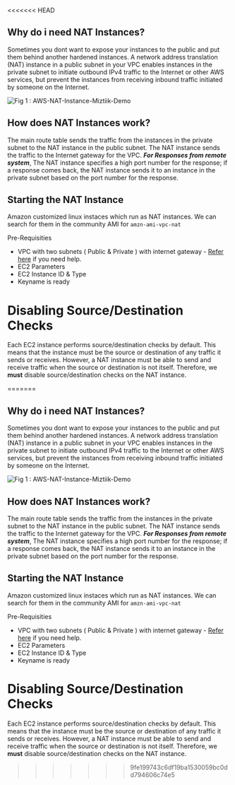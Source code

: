 <<<<<<< HEAD
## Why do i need NAT Instances?
Sometimes you dont want to expose your instances to the public and put them behind another hardened instances. A network address translation (NAT) instance in a public subnet in your VPC enables instances in the private subnet to initiate outbound IPv4 traffic to the Internet or other AWS services, but prevent the instances from receiving inbound traffic initiated by someone on the Internet.

![Fig 1 : AWS-NAT-Instance-Miztiik-Demo](https://github.com/miztiik/AWS-Demos/blob/master/img/VPC-NAT-Instance.png)

## How does NAT Instances work?

The main route table sends the traffic from the instances in the private subnet to the NAT instance in the public subnet. The NAT instance sends the traffic to the Internet gateway for the VPC.
_**For Responses from remote system**_, The NAT instance specifies a high port number for the response; if a response comes back, the NAT instance sends it to an instance in the private subnet based on the port number for the response.



## Starting the NAT Instance
Amazon customized linux instaces which run as NAT instances. We can search for them in the community AMI for `amzn-ami-vpc-nat`

Pre-Requisities
 - VPC with two subnets ( Public & Private ) with internet gateway - [Refer here](https://github.com/miztiik/AWS-Demos/tree/master/How-To/setup-multi-az-vpc-from-scratch-using-boto) if you need help.
 - EC2 Parameters
  - EC2 Instance ID & Type
  - Keyname is ready

# Disabling Source/Destination Checks
Each EC2 instance performs source/destination checks by default. This means that the instance must be the source or destination of any traffic it sends or receives. However, a NAT instance must be able to send and receive traffic when the source or destination is not itself. Therefore, we **must** disable source/destination checks on the NAT instance.

=======
## Why do i need NAT Instances?
Sometimes you dont want to expose your instances to the public and put them behind another hardened instances. A network address translation (NAT) instance in a public subnet in your VPC enables instances in the private subnet to initiate outbound IPv4 traffic to the Internet or other AWS services, but prevent the instances from receiving inbound traffic initiated by someone on the Internet.

![Fig 1 : AWS-NAT-Instance-Miztiik-Demo](https://github.com/miztiik/AWS-Demos/blob/master/img/VPC-NAT-Instance.png)

## How does NAT Instances work?

The main route table sends the traffic from the instances in the private subnet to the NAT instance in the public subnet. The NAT instance sends the traffic to the Internet gateway for the VPC.
_**For Responses from remote system**_, The NAT instance specifies a high port number for the response; if a response comes back, the NAT instance sends it to an instance in the private subnet based on the port number for the response.



## Starting the NAT Instance
Amazon customized linux instaces which run as NAT instances. We can search for them in the community AMI for `amzn-ami-vpc-nat`

Pre-Requisities
 - VPC with two subnets ( Public & Private ) with internet gateway - [Refer here](https://github.com/miztiik/AWS-Demos/tree/master/How-To/setup-multi-az-vpc-from-scratch-using-boto) if you need help.
 - EC2 Parameters
  - EC2 Instance ID & Type
  - Keyname is ready

# Disabling Source/Destination Checks
Each EC2 instance performs source/destination checks by default. This means that the instance must be the source or destination of any traffic it sends or receives. However, a NAT instance must be able to send and receive traffic when the source or destination is not itself. Therefore, we **must** disable source/destination checks on the NAT instance.

>>>>>>> 9fe199743c6df19ba1530059bc0dd794606c74e5
